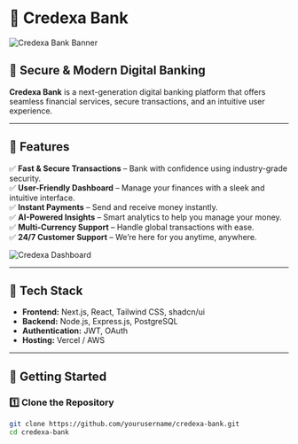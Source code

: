 # 🚀 Credexa Bank

![Credexa Bank Banner](https://via.placeholder.com/1200x400?text=Credexa+Bank)  

## 🏦 Secure & Modern Digital Banking  

**Credexa Bank** is a next-generation digital banking platform that offers seamless financial services, secure transactions, and an intuitive user experience.

---

## 🌟 Features  

✅ **Fast & Secure Transactions** – Bank with confidence using industry-grade security.  
✅ **User-Friendly Dashboard** – Manage your finances with a sleek and intuitive interface.  
✅ **Instant Payments** – Send and receive money instantly.  
✅ **AI-Powered Insights** – Smart analytics to help you manage your money.  
✅ **Multi-Currency Support** – Handle global transactions with ease.  
✅ **24/7 Customer Support** – We’re here for you anytime, anywhere.  

![Credexa Dashboard](https://via.placeholder.com/800x400?text=Dashboard+Preview)  

---

## 🔧 Tech Stack  

- **Frontend:** Next.js, React, Tailwind CSS, shadcn/ui  
- **Backend:** Node.js, Express.js, PostgreSQL  
- **Authentication:** JWT, OAuth  
- **Hosting:** Vercel / AWS  

---

## 🚀 Getting Started  

### 1️⃣ Clone the Repository  
```sh
git clone https://github.com/yourusername/credexa-bank.git
cd credexa-bank
